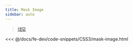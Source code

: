 ```yaml
---
title: Mask Image
sidebar: auto
---
```

> [데모](https://chodragon9.github.io/one-piece/docs/fe-dev/code-snippets/CSS3/mask-image.html)

<<< @/docs/fe-dev/code-snippets/CSS3/mask-image.html

